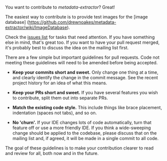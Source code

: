 You want to contribute to _metadata-extractor_? Great!

The easiest way to contribute is to provide test images for the [image database]
(https://github.com/drewnoakes/metadata-extractor/wiki/ImageDatabase).

Check the [issues list](https://github.com/drewnoakes/metadata-extractor-dotnet/issues)
for tasks that need attention. If you have something else in mind, that's great too.
If you want to have your pull request merged, it's probably best to discuss the idea on
the mailing list first.

There are a few simple but important guidelines for pull requests. Code not meeting
these guidelines will need to be amended before being accepted.

* **Keep your commits short and sweet.** Only change one thing at a time, and clearly
  identify the change in the commit message. See the recent project history for an
  idea of what this means.

* **Keep your PRs short and sweet.** If you have several features you wish to contribute,
  split them out into separate PRs.

* **Match the existing code style.** This include things like brace placement, indentation
  (spaces not tabs), and so on.
  
* **No 'churn'.** If your IDE changes lots of code automatically, turn that feature off or
  use a more friendly IDE. If you think a wide-sweeping change should be applied to
  the codebase, please discuss that on the mailing list and, if agreed, it will be
  made in a single commit to all code.

The goal of these guidelines is to make your contribution clearer to read and review for
all, both now and in the future.
